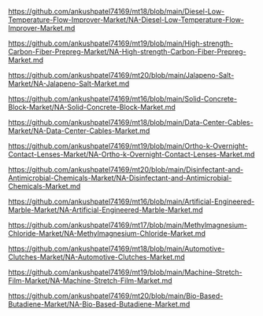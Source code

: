 <p><a href="https://github.com/ankushpatel74169/mt18/blob/main/Diesel-Low-Temperature-Flow-Improver-Market/NA-Diesel-Low-Temperature-Flow-Improver-Market.md">https://github.com/ankushpatel74169/mt18/blob/main/Diesel-Low-Temperature-Flow-Improver-Market/NA-Diesel-Low-Temperature-Flow-Improver-Market.md</a></p><p><a href="https://github.com/ankushpatel74169/mt19/blob/main/High-strength-Carbon-Fiber-Prepreg-Market/NA-High-strength-Carbon-Fiber-Prepreg-Market.md">https://github.com/ankushpatel74169/mt19/blob/main/High-strength-Carbon-Fiber-Prepreg-Market/NA-High-strength-Carbon-Fiber-Prepreg-Market.md</a></p><p><a href="https://github.com/ankushpatel74169/mt20/blob/main/Jalapeno-Salt-Market/NA-Jalapeno-Salt-Market.md">https://github.com/ankushpatel74169/mt20/blob/main/Jalapeno-Salt-Market/NA-Jalapeno-Salt-Market.md</a></p><p><a href="https://github.com/ankushpatel74169/mt16/blob/main/Solid-Concrete-Block-Market/NA-Solid-Concrete-Block-Market.md">https://github.com/ankushpatel74169/mt16/blob/main/Solid-Concrete-Block-Market/NA-Solid-Concrete-Block-Market.md</a></p><p><a href="https://github.com/ankushpatel74169/mt18/blob/main/Data-Center-Cables-Market/NA-Data-Center-Cables-Market.md">https://github.com/ankushpatel74169/mt18/blob/main/Data-Center-Cables-Market/NA-Data-Center-Cables-Market.md</a></p><p><a href="https://github.com/ankushpatel74169/mt19/blob/main/Ortho-k-Overnight-Contact-Lenses-Market/NA-Ortho-k-Overnight-Contact-Lenses-Market.md">https://github.com/ankushpatel74169/mt19/blob/main/Ortho-k-Overnight-Contact-Lenses-Market/NA-Ortho-k-Overnight-Contact-Lenses-Market.md</a></p><p><a href="https://github.com/ankushpatel74169/mt20/blob/main/Disinfectant-and-Antimicrobial-Chemicals-Market/NA-Disinfectant-and-Antimicrobial-Chemicals-Market.md">https://github.com/ankushpatel74169/mt20/blob/main/Disinfectant-and-Antimicrobial-Chemicals-Market/NA-Disinfectant-and-Antimicrobial-Chemicals-Market.md</a></p><p><a href="https://github.com/ankushpatel74169/mt16/blob/main/Artificial-Engineered-Marble-Market/NA-Artificial-Engineered-Marble-Market.md">https://github.com/ankushpatel74169/mt16/blob/main/Artificial-Engineered-Marble-Market/NA-Artificial-Engineered-Marble-Market.md</a></p><p><a href="https://github.com/ankushpatel74169/mt17/blob/main/Methylmagnesium-Chloride-Market/NA-Methylmagnesium-Chloride-Market.md">https://github.com/ankushpatel74169/mt17/blob/main/Methylmagnesium-Chloride-Market/NA-Methylmagnesium-Chloride-Market.md</a></p><p><a href="https://github.com/ankushpatel74169/mt18/blob/main/Automotive-Clutches-Market/NA-Automotive-Clutches-Market.md">https://github.com/ankushpatel74169/mt18/blob/main/Automotive-Clutches-Market/NA-Automotive-Clutches-Market.md</a></p><p><a href="https://github.com/ankushpatel74169/mt19/blob/main/Machine-Stretch-Film-Market/NA-Machine-Stretch-Film-Market.md">https://github.com/ankushpatel74169/mt19/blob/main/Machine-Stretch-Film-Market/NA-Machine-Stretch-Film-Market.md</a></p><p><a href="https://github.com/ankushpatel74169/mt20/blob/main/Bio-Based-Butadiene-Market/NA-Bio-Based-Butadiene-Market.md">https://github.com/ankushpatel74169/mt20/blob/main/Bio-Based-Butadiene-Market/NA-Bio-Based-Butadiene-Market.md</a></p>
